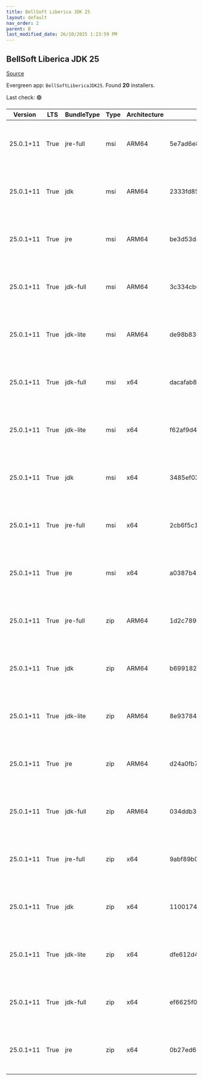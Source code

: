 ```yaml
---
title: BellSoft Liberica JDK 25
layout: default
nav_order: 2
parent: B
last_modified_date: 26/10/2025 1:23:59 PM
---
```


## BellSoft Liberica JDK 25

[Source](https://bell-sw.com/libericajdk/)

Evergreen app: `BellSoftLibericaJDK25`. Found **20** installers.

Last check: 🟢

| Version   | LTS  | BundleType | Type | Architecture | Sha1                                     | Size      | URI                                                                                                                                                                                                                              |
| --------- | ---- | ---------- | ---- | ------------ | ---------------------------------------- | --------- | -------------------------------------------------------------------------------------------------------------------------------------------------------------------------------------------------------------------------------- |
| 25.0.1+11 | True | jre-full   | msi  | ARM64        | 5e7ad6e84a47d45413e69d3f00978cc88efa4237 | 49364992  | [https://github.com/bell-sw/Liberica/releases/download/25.0.1+11/bellsoft-jre25.0.1+11-windows-aarch64-full.msi](https://github.com/bell-sw/Liberica/releases/download/25.0.1+11/bellsoft-jre25.0.1+11-windows-aarch64-full.msi) |
| 25.0.1+11 | True | jdk        | msi  | ARM64        | 2333fd85dd8b0265e9eba2216a5df6af72c42dc9 | 204451840 | [https://github.com/bell-sw/Liberica/releases/download/25.0.1+11/bellsoft-jdk25.0.1+11-windows-aarch64.msi](https://github.com/bell-sw/Liberica/releases/download/25.0.1+11/bellsoft-jdk25.0.1+11-windows-aarch64.msi)           |
| 25.0.1+11 | True | jre        | msi  | ARM64        | be3d53d8aa47d9c78884c66e8108d4f6df958786 | 43864064  | [https://github.com/bell-sw/Liberica/releases/download/25.0.1+11/bellsoft-jre25.0.1+11-windows-aarch64.msi](https://github.com/bell-sw/Liberica/releases/download/25.0.1+11/bellsoft-jre25.0.1+11-windows-aarch64.msi)           |
| 25.0.1+11 | True | jdk-full   | msi  | ARM64        | 3c334cb6ef20401aac4eadb1b60d1d61d04fae0f | 229298176 | [https://github.com/bell-sw/Liberica/releases/download/25.0.1+11/bellsoft-jdk25.0.1+11-windows-aarch64-full.msi](https://github.com/bell-sw/Liberica/releases/download/25.0.1+11/bellsoft-jdk25.0.1+11-windows-aarch64-full.msi) |
| 25.0.1+11 | True | jdk-lite   | msi  | ARM64        | de98b83d51891fc66669fe0507e767052177bd31 | 80973824  | [https://github.com/bell-sw/Liberica/releases/download/25.0.1+11/bellsoft-jdk25.0.1+11-windows-aarch64-lite.msi](https://github.com/bell-sw/Liberica/releases/download/25.0.1+11/bellsoft-jdk25.0.1+11-windows-aarch64-lite.msi) |
| 25.0.1+11 | True | jdk-full   | msi  | x64          | dacafab8b8e7e5a624e878c2ab6e2b2238f01d9c | 341790720 | [https://github.com/bell-sw/Liberica/releases/download/25.0.1+11/bellsoft-jdk25.0.1+11-windows-amd64-full.msi](https://github.com/bell-sw/Liberica/releases/download/25.0.1+11/bellsoft-jdk25.0.1+11-windows-amd64-full.msi)     |
| 25.0.1+11 | True | jdk-lite   | msi  | x64          | f62af9d446d7a6145178830098b098db7338eb04 | 83636224  | [https://github.com/bell-sw/Liberica/releases/download/25.0.1+11/bellsoft-jdk25.0.1+11-windows-amd64-lite.msi](https://github.com/bell-sw/Liberica/releases/download/25.0.1+11/bellsoft-jdk25.0.1+11-windows-amd64-lite.msi)     |
| 25.0.1+11 | True | jdk        | msi  | x64          | 3485ef03cce79825764dddafb8d36a6048699754 | 246362112 | [https://github.com/bell-sw/Liberica/releases/download/25.0.1+11/bellsoft-jdk25.0.1+11-windows-amd64.msi](https://github.com/bell-sw/Liberica/releases/download/25.0.1+11/bellsoft-jdk25.0.1+11-windows-amd64.msi)               |
| 25.0.1+11 | True | jre-full   | msi  | x64          | 2cb6f5c1169ca4a43fdf69eaacc7e41567a9192e | 119177216 | [https://github.com/bell-sw/Liberica/releases/download/25.0.1+11/bellsoft-jre25.0.1+11-windows-amd64-full.msi](https://github.com/bell-sw/Liberica/releases/download/25.0.1+11/bellsoft-jre25.0.1+11-windows-amd64-full.msi)     |
| 25.0.1+11 | True | jre        | msi  | x64          | a0387b44d20c65e4dadbf4bd6dbf4754e43596a6 | 78176256  | [https://github.com/bell-sw/Liberica/releases/download/25.0.1+11/bellsoft-jre25.0.1+11-windows-amd64.msi](https://github.com/bell-sw/Liberica/releases/download/25.0.1+11/bellsoft-jre25.0.1+11-windows-amd64.msi)               |
| 25.0.1+11 | True | jre-full   | zip  | ARM64        | 1d2c789cdfb466d88ff9140e460747ad4998adb1 | 48590725  | [https://github.com/bell-sw/Liberica/releases/download/25.0.1+11/bellsoft-jre25.0.1+11-windows-aarch64-full.zip](https://github.com/bell-sw/Liberica/releases/download/25.0.1+11/bellsoft-jre25.0.1+11-windows-aarch64-full.zip) |
| 25.0.1+11 | True | jdk        | zip  | ARM64        | b6991820064266dad01b9d21bee787480a25d22c | 206535896 | [https://github.com/bell-sw/Liberica/releases/download/25.0.1+11/bellsoft-jdk25.0.1+11-windows-aarch64.zip](https://github.com/bell-sw/Liberica/releases/download/25.0.1+11/bellsoft-jdk25.0.1+11-windows-aarch64.zip)           |
| 25.0.1+11 | True | jdk-lite   | zip  | ARM64        | 8e9378438f3d8963e5f6008941c6990954c817d4 | 79941526  | [https://github.com/bell-sw/Liberica/releases/download/25.0.1+11/bellsoft-jdk25.0.1+11-windows-aarch64-lite.zip](https://github.com/bell-sw/Liberica/releases/download/25.0.1+11/bellsoft-jdk25.0.1+11-windows-aarch64-lite.zip) |
| 25.0.1+11 | True | jre        | zip  | ARM64        | d24a0fb74e070e933a9b7850e85bbebfdb90ef88 | 43064843  | [https://github.com/bell-sw/Liberica/releases/download/25.0.1+11/bellsoft-jre25.0.1+11-windows-aarch64.zip](https://github.com/bell-sw/Liberica/releases/download/25.0.1+11/bellsoft-jre25.0.1+11-windows-aarch64.zip)           |
| 25.0.1+11 | True | jdk-full   | zip  | ARM64        | 034ddb3ef9978690dcf077c1d0ea8aec0dcc45a5 | 231816698 | [https://github.com/bell-sw/Liberica/releases/download/25.0.1+11/bellsoft-jdk25.0.1+11-windows-aarch64-full.zip](https://github.com/bell-sw/Liberica/releases/download/25.0.1+11/bellsoft-jdk25.0.1+11-windows-aarch64-full.zip) |
| 25.0.1+11 | True | jre-full   | zip  | x64          | 9abf89b0c65f9b0a5d1b893730a08285764febe4 | 118973801 | [https://github.com/bell-sw/Liberica/releases/download/25.0.1+11/bellsoft-jre25.0.1+11-windows-amd64-full.zip](https://github.com/bell-sw/Liberica/releases/download/25.0.1+11/bellsoft-jre25.0.1+11-windows-amd64-full.zip)     |
| 25.0.1+11 | True | jdk        | zip  | x64          | 1100174472a6bee37d73b20a603ad834a8f8768c | 248885419 | [https://github.com/bell-sw/Liberica/releases/download/25.0.1+11/bellsoft-jdk25.0.1+11-windows-amd64.zip](https://github.com/bell-sw/Liberica/releases/download/25.0.1+11/bellsoft-jdk25.0.1+11-windows-amd64.zip)               |
| 25.0.1+11 | True | jdk-lite   | zip  | x64          | dfe612d4a4a64f86914792504d16e2d4a5dc72ef | 82646941  | [https://github.com/bell-sw/Liberica/releases/download/25.0.1+11/bellsoft-jdk25.0.1+11-windows-amd64-lite.zip](https://github.com/bell-sw/Liberica/releases/download/25.0.1+11/bellsoft-jdk25.0.1+11-windows-amd64-lite.zip)     |
| 25.0.1+11 | True | jdk-full   | zip  | x64          | ef6625f09340c69d8c98791469976b03a80ec22c | 344872995 | [https://github.com/bell-sw/Liberica/releases/download/25.0.1+11/bellsoft-jdk25.0.1+11-windows-amd64-full.zip](https://github.com/bell-sw/Liberica/releases/download/25.0.1+11/bellsoft-jdk25.0.1+11-windows-amd64-full.zip)     |
| 25.0.1+11 | True | jre        | zip  | x64          | 0b27ed60a861b621d25494866ed75354d1195f8b | 77785969  | [https://github.com/bell-sw/Liberica/releases/download/25.0.1+11/bellsoft-jre25.0.1+11-windows-amd64.zip](https://github.com/bell-sw/Liberica/releases/download/25.0.1+11/bellsoft-jre25.0.1+11-windows-amd64.zip)               |
